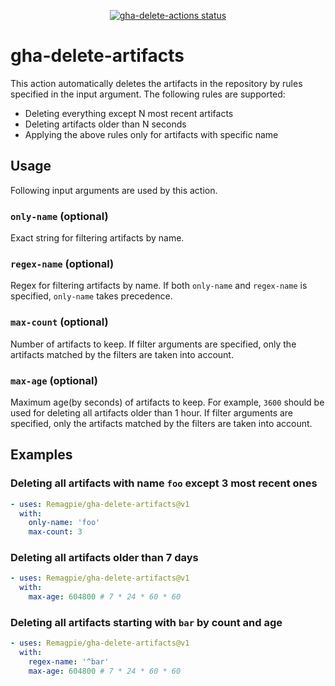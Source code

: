 <p align="center">
	<a href="https://github.com/Remagpie/gha-delete-artifacts/actions">
		<img alt="gha-delete-actions status" src="https://github.com/Remagpie/gha-delete-artifacts/workflows/build-test/badge.svg">
	</a>
</p>

# gha-delete-artifacts

This action automatically deletes the artifacts in the repository by rules specified in the input argument. The following rules are supported:
- Deleting everything except N most recent artifacts
- Deleting artifacts older than N seconds
- Applying the above rules only for artifacts with specific name

## Usage

Following input arguments are used by this action.

### `only-name` (optional)
Exact string for filtering artifacts by name.

### `regex-name` (optional)
Regex for filtering artifacts by name. If both `only-name` and `regex-name` is specified, `only-name` takes precedence.

### `max-count` (optional)
Number of artifacts to keep. If filter arguments are specified, only the artifacts matched by the filters are taken into account.

### `max-age` (optional)
Maximum age(by seconds) of artifacts to keep. For example, `3600` should be used for deleting all artifacts older than 1 hour.  If filter arguments are specified, only the artifacts matched by the filters are taken into account.

## Examples

### Deleting all artifacts with name `foo` except 3 most recent ones

```yaml
- uses: Remagpie/gha-delete-artifacts@v1
  with:
    only-name: 'foo'
    max-count: 3
```

### Deleting all artifacts older than 7 days

```yaml
- uses: Remagpie/gha-delete-artifacts@v1
  with:
    max-age: 604800 # 7 * 24 * 60 * 60
```

### Deleting all artifacts starting with `bar` by count and age

```yaml
- uses: Remagpie/gha-delete-artifacts@v1
  with:
    regex-name: '^bar'
    max-age: 604800 # 7 * 24 * 60 * 60
```
